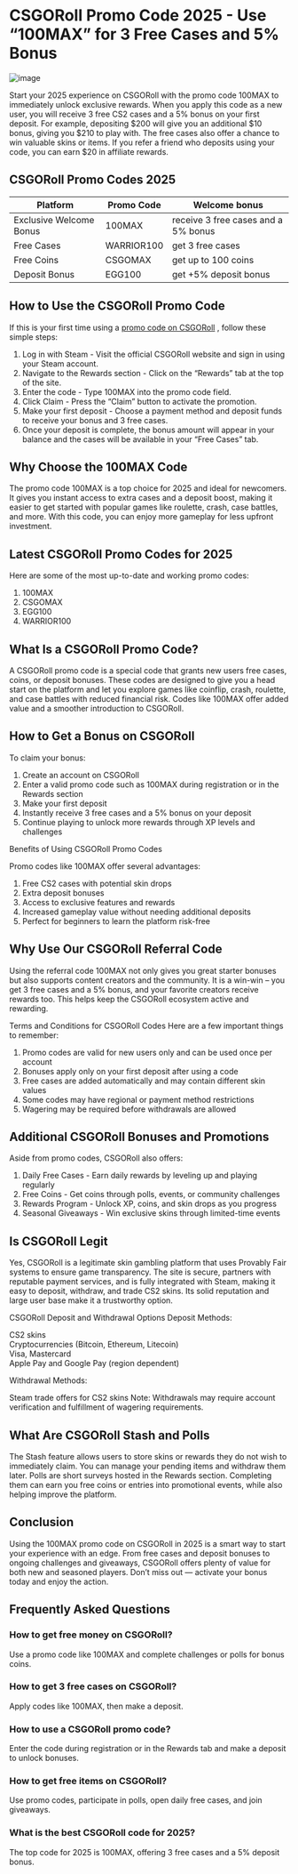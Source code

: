 # CSGORoll Promo Code 2025 - Use “100MAX” for 3 Free Cases and 5% Bonus
![image](https://github.com/user-attachments/assets/f92042a1-9f6e-45cf-b0e8-11ce26c3f920)

Start your 2025 experience on CSGORoll with the promo code 100MAX to immediately unlock exclusive rewards. When you apply this code as a new user, you will receive 3 free CS2 cases and a 5% bonus on your first deposit. For example, depositing $200 will give you an additional $10 bonus, giving you $210 to play with. The free cases also offer a chance to win valuable skins or items. If you refer a friend who deposits using your code, you can earn $20 in affiliate rewards.

## CSGORoll Promo Codes 2025
 | Platform  | Promo Code | Welcome bonus |
 | ------------- | ------------- | ------------- |
 | Exclusive Welcome Bonus  | 100MAX  | receive 3 free cases and a 5% bonus |
 | Free Cases  | WARRIOR100 | get 3 free cases |
 | Free Coins | CSGOMAX | get up to 100 coins |
 | Deposit Bonus | EGG100 | get +5% deposit bonus |

## How to Use the CSGORoll Promo Code

If this is your first time using a [promo code on CSGORoll](https://www.youtube.com/watch?v=c5WvNkmP7RA) , follow these simple steps:

1. Log in with Steam - Visit the official CSGORoll website and sign in using your Steam account.
2. Navigate to the Rewards section - Click on the “Rewards” tab at the top of the site.
3. Enter the code - Type 100MAX into the promo code field.
4. Click Claim - Press the “Claim” button to activate the promotion.
5. Make your first deposit - Choose a payment method and deposit funds to receive your bonus and 3 free cases.
6. Once your deposit is complete, the bonus amount will appear in your balance and the cases will be available in your “Free Cases” tab.

## Why Choose the 100MAX Code

The promo code 100MAX is a top choice for 2025 and ideal for newcomers. It gives you instant access to extra cases and a deposit boost, making it easier to get started with popular games like roulette, crash, case battles, and more. With this code, you can enjoy more gameplay for less upfront investment.

## Latest CSGORoll Promo Codes for 2025

Here are some of the most up-to-date and working promo codes:

1. 100MAX
2. CSGOMAX
3. EGG100
4. WARRIOR100

## What Is a CSGORoll Promo Code?

A CSGORoll promo code is a special code that grants new users free cases, coins, or deposit bonuses. These codes are designed to give you a head start on the platform and let you explore games like coinflip, crash, roulette, and case battles with reduced financial risk. Codes like 100MAX offer added value and a smoother introduction to CSGORoll.

## How to Get a Bonus on CSGORoll

To claim your bonus:
1. Create an account on CSGORoll
2. Enter a valid promo code such as 100MAX during registration or in the Rewards section
3. Make your first deposit
4. Instantly receive 3 free cases and a 5% bonus on your deposit
5. Continue playing to unlock more rewards through XP levels and challenges  

Benefits of Using CSGORoll Promo Codes

Promo codes like 100MAX offer several advantages:

1. Free CS2 cases with potential skin drops  
2. Extra deposit bonuses  
3. Access to exclusive features and rewards  
4. Increased gameplay value without needing additional deposits
5. Perfect for beginners to learn the platform risk-free

## Why Use Our CSGORoll Referral Code

Using the referral code 100MAX not only gives you great starter bonuses but also supports content creators and the community. It is a win-win – you get 3 free cases and a 5% bonus, and your favorite creators receive rewards too. This helps keep the CSGORoll ecosystem active and rewarding.

Terms and Conditions for CSGORoll Codes
Here are a few important things to remember:

1. Promo codes are valid for new users only and can be used once per account  
2. Bonuses apply only on your first deposit after using a code  
3. Free cases are added automatically and may contain different skin values  
4. Some codes may have regional or payment method restrictions
5. Wagering may be required before withdrawals are allowed  

## Additional CSGORoll Bonuses and Promotions

Aside from promo codes, CSGORoll also offers:

1. Daily Free Cases - Earn daily rewards by leveling up and playing regularly  
2. Free Coins - Get coins through polls, events, or community challenges  
3. Rewards Program - Unlock XP, coins, and skin drops as you progress  
4. Seasonal Giveaways - Win exclusive skins through limited-time events  

## Is CSGORoll Legit

Yes, CSGORoll is a legitimate skin gambling platform that uses Provably Fair systems to ensure game transparency. The site is secure, partners with reputable payment services, and is fully integrated with Steam, making it easy to deposit, withdraw, and trade CS2 skins. Its solid reputation and large user base make it a trustworthy option.

CSGORoll Deposit and Withdrawal Options
Deposit Methods:

CS2 skins  
Cryptocurrencies (Bitcoin, Ethereum, Litecoin)  
Visa, Mastercard  
Apple Pay and Google Pay (region dependent)  

Withdrawal Methods:

Steam trade offers for CS2 skins
Note: Withdrawals may require account verification and fulfillment of wagering requirements.

## What Are CSGORoll Stash and Polls

The Stash feature allows users to store skins or rewards they do not wish to immediately claim. You can manage your pending items and withdraw them later. Polls are short surveys hosted in the Rewards section. Completing them can earn you free coins or entries into promotional events, while also helping improve the platform.

## Conclusion

Using the 100MAX promo code on CSGORoll in 2025 is a smart way to start your experience with an edge. From free cases and deposit bonuses to ongoing challenges and giveaways, CSGORoll offers plenty of value for both new and seasoned players. Don’t miss out — activate your bonus today and enjoy the action.

## Frequently Asked Questions

### How to get free money on CSGORoll?

Use a promo code like 100MAX and complete challenges or polls for bonus coins.

### How to get 3 free cases on CSGORoll?

Apply codes like 100MAX, then make a deposit.

### How to use a CSGORoll promo code?

Enter the code during registration or in the Rewards tab and make a deposit to unlock bonuses.

### How to get free items on CSGORoll?

Use promo codes, participate in polls, open daily free cases, and join giveaways.

### What is the best CSGORoll code for 2025?

The top code for 2025 is 100MAX, offering 3 free cases and a 5% deposit bonus.
